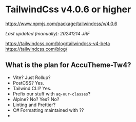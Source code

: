 # TailwindCss v4.0.6 or higher

https://www.npmjs.com/package/tailwindcss/v/4.0.6

_Last updated (manually): 20241214 JRF_

https://tailwindcss.com/blog/tailwindcss-v4-beta
https://tailwindcss.com/blog/

## What is the plan for AccuTheme-Tw4?

- Vite? Just Rollup?
- PostCSS? Yes.
- Tailwind CLI? Yes.
- Prefix our stuff with `aq-our-classes`?
- Alpine? No? Yes? No?
- Linting and Prettier?
- C# Formatting maintained with ??
-
